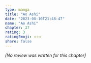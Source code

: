 ```yaml
---
type: manga
title: "Ao Ashi"
date: "2023-08-10T21:48:47"
name: "Ao Ashi"
chapter: 37
rating: 3
ratingEmoji: ⭐️⭐️⭐️
share: false
---
```


*[No review was written for this chapter]*
